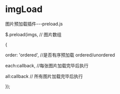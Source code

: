# imgLoad
图片预加载插件---preload.js

$.preload(imgs, // 图片数组

{

  order: 'ordered',  //是否有序预加载  ordered/unordered
  
  each:callback, //每张图片加载完毕后执行
  
  all:callback // 所有图片加载完毕后执行

});
